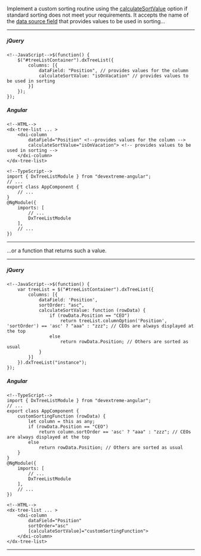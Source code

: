 Implement a custom sorting routine using the [calculateSortValue](/api-reference/10%20UI%20Widgets/GridBase/1%20Configuration/columns/calculateSortValue.md '/Documentation/ApiReference/UI_Widgets/dxTreeList/Configuration/columns/#calculateSortValue') option if standard sorting does not meet your requirements. It accepts the name of the [data source field](/api-reference/10%20UI%20Widgets/GridBase/1%20Configuration/dataSource.md '/Documentation/ApiReference/UI_Widgets/dxTreeList/Configuration/#dataSource') that provides values to be used in sorting...

---
##### jQuery

    <!--JavaScript-->$(function() {
        $("#treeListContainer").dxTreeList({
            columns: [{
                dataField: "Position", // provides values for the column
                calculateSortValue: "isOnVacation" // provides values to be used in sorting 
            }]
        });
    });

##### Angular
    
    <!--HTML-->
    <dx-tree-list ... >
        <dxi-column
            dataField="Position" <!--provides values for the column -->
            calculateSortValue="isOnVacation"> <!-- provides values to be used in sorting -->
        </dxi-column>
    </dx-tree-list>

    <!--TypeScript-->
    import { DxTreeListModule } from "devextreme-angular";
    // ...
    export class AppComponent {
        // ...
    }
    @NgModule({
        imports: [
            // ...
            DxTreeListModule
        ],
        // ...
    })
    
---

...or a function that returns such a value.

---
##### jQuery

    <!--JavaScript-->$(function() {
        var treeList = $("#treeListContainer").dxTreeList({
            columns: [{
                dataField: 'Position',
                sortOrder: "asc",
                calculateSortValue: function (rowData) {
                    if (rowData.Position == "CEO")
                        return treeList.columnOption('Position', 'sortOrder') == 'asc' ? "aaa" : "zzz"; // CEOs are always displayed at the top
                    else
                        return rowData.Position; // Others are sorted as usual
                }
            }]
        }).dxTreeList("instance");
    });

##### Angular

    <!--TypeScript-->
    import { DxTreeListModule } from "devextreme-angular";
    // ...
    export class AppComponent {
        customSortingFunction (rowData) {
            let column = this as any;
            if (rowData.Position == "CEO")
                return column.sortOrder == 'asc' ? "aaa" : "zzz"; // CEOs are always displayed at the top
            else
                return rowData.Position; // Others are sorted as usual
        }
    }
    @NgModule({
        imports: [
            // ...
            DxTreeListModule
        ],
        // ...
    })

    <!--HTML-->
    <dx-tree-list ... >
        <dxi-column
            dataField="Position"
            sortOrder="asc"
            [calculateSortValue]="customSortingFunction">
        </dxi-column>
    </dx-tree-list>
    
---
